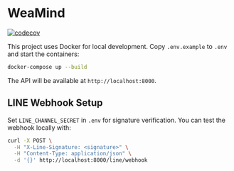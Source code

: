 # WeaMind

[![codecov](https://codecov.io/gh/kyomind/WeaMind/branch/main/graph/badge.svg?style=for-the-badge)](https://codecov.io/gh/kyomind/WeaMind)

This project uses Docker for local development. Copy `.env.example` to `.env` and start the containers:

```bash
docker-compose up --build
```

The API will be available at `http://localhost:8000`.

## LINE Webhook Setup

Set `LINE_CHANNEL_SECRET` in `.env` for signature verification. You can test the
webhook locally with:

```bash
curl -X POST \
  -H "X-Line-Signature: <signature>" \
  -H "Content-Type: application/json" \
  -d '{}' http://localhost:8000/line/webhook
```
